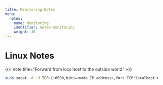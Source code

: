 ```yaml
---
title: Monitoring Notes
menu:
  notes:
    name: Monitoring
    identifier: notes-monitoring
    weight: 30
---
```

# Linux Notes

<!-- Forward Traffic-->
{{< note title="Forward from localhost to the outside world" >}}

```bash
sudo socat -d -d TCP-L:8500,bind=<node IP address>,fork TCP:localhost:8500
```
